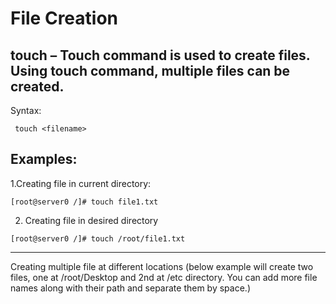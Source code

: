 # File Creation
## touch – Touch command is used to create files. Using touch command, multiple files can be created.
Syntax:
```
 touch <filename>
```
## Examples:
1.Creating file in current directory:
```
[root@server0 /]# touch file1.txt
```
2. Creating file in desired directory
```
[root@server0 /]# touch /root/file1.txt
```
---
Creating multiple file at different locations (below example will create two files, one at
/root/Desktop and 2nd at /etc directory. You can add more file names along with their path and separate them by space.)
